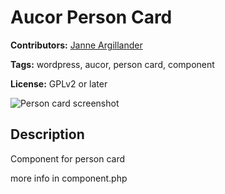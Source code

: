 # Aucor Person Card

**Contributors:** [Janne Argillander](https://github.com/jargillander)

**Tags:** wordpress, aucor, person card, component

**License:** GPLv2 or later

![Person card screenshot](https://bitbucket.org/aucor/aucor-code-library/raw/23ee66d76045a8e24d7e16447db582201a801869/wp-components/person-card/screenshot.png)

## Description

Component for person card

more info in component.php